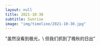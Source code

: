 ```yaml
---
layout: null
title: 2021-10-30
subtitle: Sunrise
image: "img/timeline/2021-10-30.jpg"
---
```

"虽然没看到极光，\\
但我们抓到了晚秋的日出"